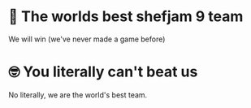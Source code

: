 # 💪 The worlds best shefjam 9 team
We will win (we've never made a game before)

# 🤓 You literally can't beat us
No literally, we are the world's best team.
